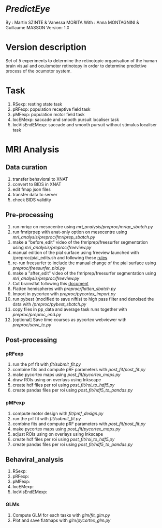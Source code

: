 # __*PredictEye*__
By :      Martin SZINTE & Vanessa MORITA 
With :    Anna MONTAGNINI & Guillaume MASSON
Version:  1.0

# Version description
Set of 5 experiments to determine the retinotopic organisation of the human
brain visual and oculomotor retinotopy in order to determine predictive process of
the ocumotor system.

# Task
1. RSexp: resting state task
2. pRFexp: population receptive field task
3. pMFexp: population motor field task
4. locEMexp: saccade and smooth pursuit localiser task
5. locVisEndEMexp: saccade and smooth pursuit without stimulus localiser task

# MRI Analysis

## Data curation
1. transfer behavioral to XNAT
2. convert to BIDS in XNAT
3. edit fmap json files
4. transfer data to server
4. check BIDS validity

## Pre-processing
1. run mriqc on mesocentre using _mri_analysis/preproc/mriqc_sbatch.py_
3. run fmriprpep with anat-only option on mesocentre using _mri_analysis/preproc/fmriprep_sbatch.py_
4. make a "before_edit" video of the fmriprep/freesurfer segmentation using _mri_analysis/preproc/freeview.py_<br>
5. manual edition of the pial surface using freeview launched with /preproc/pial_edits.sh and following these [rules](http://surfer.nmr.mgh.harvard.edu/fswiki/FsTutorial/PialEditsV6.0) 
6. re-run freesurfer to include the manual change of the pial surface using _preproc/freesurfer_pial.py_
7. make a "after_edit" video of the fmriprep/freesurfer segmentation using _mri_analysis/preproc/freeview.py_<br>
8. Cut brainsflat following this [document](https://docs.google.com/document/d/1mbx3EzTEYr4MIROWbgyklW_a7F6B4NX23bvk7VM7zeY/edit)
9. Flatten hemispheres with _preproc/flatten_sbatch.py_
10. Import in pycortex with _preproc/pycortex_import.py_
11. run pybest (modified to save niftis) to high pass filter and denoised the data with _/preproc/pybest_sbatch.py_
12. copy files in pp_data and average task runs together with _preproc/preproc_end.py_
13. [optional] Save time courses as pycortex webviewer with _preproc/save_tc.py_

## Post-processing

### pRFexp
  1. run the prf fit with _fit/submit_fit.py_
  2. combine fits and compute pRF parameters with _post_fit/post_fit.py_
  3. make pycortex maps using _post_fit/pycortex_maps.py_
  4. draw ROIs using on overlays using Inkscape
  5. create hdf files per roi using _post_fit/roi_to_hdf5.py_
  6. create pandas files per roi using _post_fit/hdf5_to_pandas.py_

### pMFexp
  1. compute motor design with _fit/pmf_design.py_ 
  2. run the prf fit with _fit/submit_fit.py_
  3. combine fits and compute pRF parameters with _post_fit/post_fit.py_
  4. make pycortex maps using _post_fit/pycortex_maps.py_
  5. adjust ROIs using on overlays using Inkscape
  6. create hdf files per roi using _post_fit/roi_to_hdf5.py_
  7. create pandas files per roi using _post_fit/hdf5_to_pandas.py_

## Behaviral_analysis
  1. RSexp:
  2. pRFexp:
  3. pMFexp:
  4. locEMexp:
  5. locVisEndEMexp:

### GLMs
  1. Compute GLM for each tasks with _glm/fit_glm.py_
  2. Plot and save flatmaps with _glm/pycortex_glm.py_
  
  